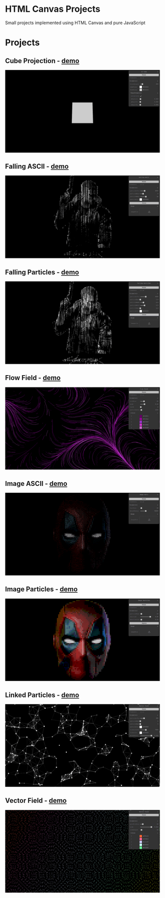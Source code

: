 # HTML Canvas Projects

Small projects implemented using HTML Canvas and pure JavaScript

# Projects

## Cube Projection - [demo](https://iulian-stan.github.io/html-canvas-js/cube-projection/)
![](gif/cube-projection.gif)

## Falling ASCII - [demo](https://iulian-stan.github.io/html-canvas-js/falling-ascii/)
![](gif/falling-ascii.gif)

## Falling Particles - [demo](https://iulian-stan.github.io/html-canvas-js/falling-particles/)
![](gif/falling-particles.gif)

## Flow Field - [demo](https://iulian-stan.github.io/html-canvas-js/flow-field/)
![](gif/flow-field.gif)

## Image ASCII - [demo](https://iulian-stan.github.io/html-canvas-js/image-ascii/)
![](gif/image-ascii.gif)

## Image Particles - [demo](https://iulian-stan.github.io/html-canvas-js/image-particles/)
![](gif/image-particles.gif)

## Linked Particles - [demo](https://iulian-stan.github.io/html-canvas-js/linked-particles/)
![](gif/linked-particles.gif)

## Vector Field - [demo](https://iulian-stan.github.io/html-canvas-js/vector-field/)
![](gif/vector-field.gif)
